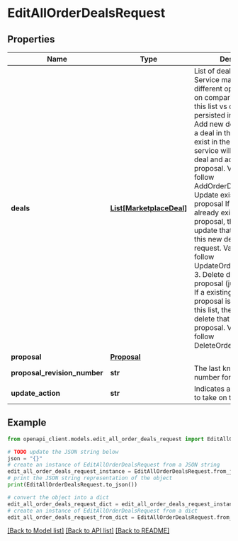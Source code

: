 # EditAllOrderDealsRequest


## Properties

Name | Type | Description | Notes
------------ | ------------- | ------------- | -------------
**deals** | [**List[MarketplaceDeal]**](MarketplaceDeal.md) | List of deals to edit. Service may perform 3 different operations based on comparison of deals in this list vs deals already persisted in database: 1. Add new deal to proposal If a deal in this list does not exist in the proposal, the service will create a new deal and add it to the proposal. Validation will follow AddOrderDealsRequest. 2. Update existing deal in the proposal If a deal in this list already exist in the proposal, the service will update that existing deal to this new deal in the request. Validation will follow UpdateOrderDealsRequest. 3. Delete deals from the proposal (just need the id) If a existing deal in the proposal is not present in this list, the service will delete that deal from the proposal. Validation will follow DeleteOrderDealsRequest. | [optional] 
**proposal** | [**Proposal**](Proposal.md) |  | [optional] 
**proposal_revision_number** | **str** | The last known revision number for the proposal. | [optional] 
**update_action** | **str** | Indicates an optional action to take on the proposal | [optional] 

## Example

```python
from openapi_client.models.edit_all_order_deals_request import EditAllOrderDealsRequest

# TODO update the JSON string below
json = "{}"
# create an instance of EditAllOrderDealsRequest from a JSON string
edit_all_order_deals_request_instance = EditAllOrderDealsRequest.from_json(json)
# print the JSON string representation of the object
print(EditAllOrderDealsRequest.to_json())

# convert the object into a dict
edit_all_order_deals_request_dict = edit_all_order_deals_request_instance.to_dict()
# create an instance of EditAllOrderDealsRequest from a dict
edit_all_order_deals_request_from_dict = EditAllOrderDealsRequest.from_dict(edit_all_order_deals_request_dict)
```
[[Back to Model list]](../README.md#documentation-for-models) [[Back to API list]](../README.md#documentation-for-api-endpoints) [[Back to README]](../README.md)


